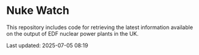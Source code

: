 # Nuke Watch

This repository includes code for retrieving the latest information available on the output of EDF nuclear power plants in the UK.

Last updated: 2025-07-05 08:19